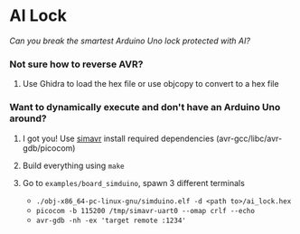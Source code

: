 # AI Lock

*Can you break the smartest Arduino Uno lock protected with AI?*

### Not sure how to reverse AVR?
1. Use Ghidra to load the hex file or use objcopy to convert to a hex file

### Want to dynamically execute and don't have an Arduino Uno around?

1. I got you!
   Use [simavr](https://github.com/buserror/simavr) install required dependencies (avr-gcc/libc/avr-gdb/picocom)

2. Build everything using `make`

3. Go to `examples/board_simduino`, spawn 3 different terminals
    - `./obj-x86_64-pc-linux-gnu/simduino.elf -d <path to>/ai_lock.hex` 
    - `picocom -b 115200 /tmp/simavr-uart0 --omap crlf --echo`
    - `avr-gdb -nh -ex 'target remote :1234'`
